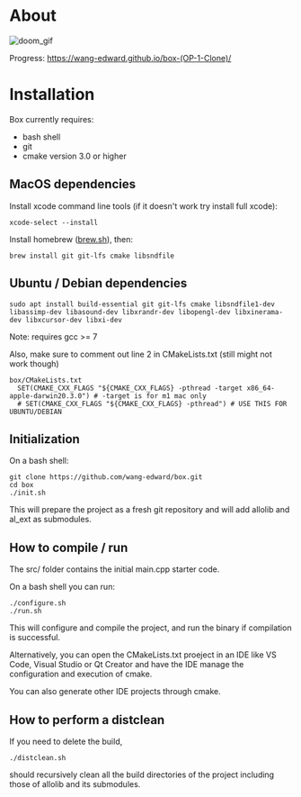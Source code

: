 # About

![doom_gif](https://user-images.githubusercontent.com/53409587/165104248-1447658f-bb47-44e4-80aa-21c08de183ec.gif)

Progress: https://wang-edward.github.io/box-(OP-1-Clone)/

# Installation

Box currently requires:
 * bash shell
 * git
 * cmake version 3.0 or higher

## MacOS dependencies
Install xcode command line tools (if it doesn't work try install full xcode):

    xcode-select --install

Install homebrew ([brew.sh](https://brew.sh)), then:

    brew install git git-lfs cmake libsndfile
    
## Ubuntu / Debian dependencies
    sudo apt install build-essential git git-lfs cmake libsndfile1-dev libassimp-dev libasound-dev libxrandr-dev libopengl-dev libxinerama-dev libxcursor-dev libxi-dev
    
Note: requires gcc >= 7

Also, make sure to comment out line 2 in CMakeLists.txt (still might not work though)   
      
    box/CMakeLists.txt
      SET(CMAKE_CXX_FLAGS "${CMAKE_CXX_FLAGS} -pthread -target x86_64-apple-darwin20.3.0") # -target is for m1 mac only
      # SET(CMAKE_CXX_FLAGS "${CMAKE_CXX_FLAGS} -pthread") # USE THIS FOR UBUNTU/DEBIAN

## Initialization
On a bash shell:

    git clone https://github.com/wang-edward/box.git
    cd box
    ./init.sh

This will prepare the project as a fresh git repository and will add allolib and al_ext as submodules.

## How to compile / run
The src/ folder contains the initial main.cpp starter code.

On a bash shell you can run:

    ./configure.sh
    ./run.sh

This will configure and compile the project, and run the binary if compilation is successful.

Alternatively, you can open the CMakeLists.txt proeject in an IDE like VS Code, Visual Studio or Qt Creator and have the IDE manage the configuration and execution of cmake.

You can also generate other IDE projects through cmake.

## How to perform a distclean
If you need to delete the build,

    ./distclean.sh

should recursively clean all the build directories of the project including those of allolib and its submodules.
